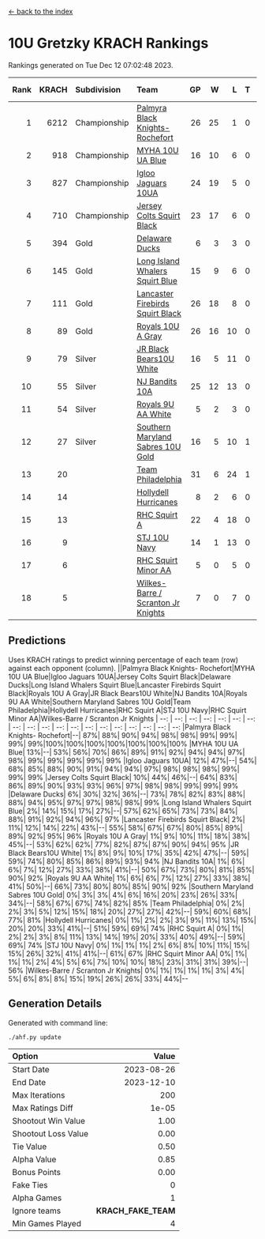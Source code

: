 [<- back to the index](readme.md)
# 10U Gretzky KRACH Rankings
Rankings generated on Tue Dec 12 07:02:48 2023.

Rank|KRACH|Subdivision|Team|GP|W|L|T|OTW|OTL|SoS|Exp Wins|Win Diff
---:|---:|:---|:---|---:|---:|---:|---:|---:|---:|---:|---:|---:
1|6212|Championship|[Palmyra Black Knights- Rochefort](https://gamesheetstats.com/seasons/3659/teams/140260/schedule)|26|25|1|0|0|1|294|25.8|-0.0
2|918|Championship|[MYHA 10U UA Blue](https://gamesheetstats.com/seasons/3659/teams/140258/schedule)|16|10|6|0|0|0|1713|10.8|-0.0
3|827|Championship|[Igloo Jaguars 10UA](https://gamesheetstats.com/seasons/3659/teams/140253/schedule)|24|19|5|0|0|1|502|19.8|-0.0
4|710|Championship|[Jersey Colts Squirt Black](https://gamesheetstats.com/seasons/3659/teams/140254/schedule)|23|17|6|0|1|0|768|17.8|-0.0
5|394|Gold|[Delaware Ducks](https://gamesheetstats.com/seasons/3659/teams/140218/schedule)|6|3|3|0|0|0|2685|3.8|-0.0
6|145|Gold|[Long Island Whalers Squirt Blue](https://gamesheetstats.com/seasons/3659/teams/140257/schedule)|15|9|6|0|0|0|898|9.9|0.0
7|111|Gold|[Lancaster Firebirds Squirt Black](https://gamesheetstats.com/seasons/3659/teams/140256/schedule)|26|18|8|0|2|1|339|18.9|0.0
8|89|Gold|[Royals 10U A Gray](https://gamesheetstats.com/seasons/3659/teams/140262/schedule)|26|16|10|0|1|1|379|16.9|0.0
9|79|Silver|[JR Black Bears10U White](https://gamesheetstats.com/seasons/3659/teams/140255/schedule)|16|5|11|0|1|1|1370|5.9|0.0
10|55|Silver|[NJ Bandits 10A](https://gamesheetstats.com/seasons/3659/teams/140259/schedule)|25|12|13|0|0|1|229|12.9|0.0
11|54|Silver|[Royals 9U AA White](https://gamesheetstats.com/seasons/3659/teams/140225/schedule)|5|2|3|0|0|0|258|2.9|0.0
12|27|Silver|[Southern Maryland Sabres 10U Gold](https://gamesheetstats.com/seasons/3659/teams/140263/schedule)|16|5|10|1|2|0|144|6.4|0.0
13|20||[Team Philadelphia](https://gamesheetstats.com/seasons/3659/teams/140265/schedule)|31|6|24|1|0|2|978|7.4|0.0
14|14||[Hollydell Hurricanes](https://gamesheetstats.com/seasons/3659/teams/140220/schedule)|8|2|6|0|0|0|211|2.9|0.0
15|13||[RHC Squirt A](https://gamesheetstats.com/seasons/3659/teams/140261/schedule)|22|4|18|0|1|0|192|4.9|0.0
16|9||[STJ 10U Navy](https://gamesheetstats.com/seasons/3659/teams/140264/schedule)|14|1|13|0|0|0|1399|1.9|0.0
17|6||[RHC Squirt Minor AA](https://gamesheetstats.com/seasons/3659/teams/140224/schedule)|5|0|5|0|0|0|284|0.9|0.0
18|5||[Wilkes-Barre / Scranton Jr Knights](https://gamesheetstats.com/seasons/3659/teams/140228/schedule)|7|0|7|0|0|0|1606|0.9|0.0

## Predictions
Uses KRACH ratings to predict winning percentage of each team (row) against each opponent (column).
||Palmyra Black Knights- Rochefort|MYHA 10U UA Blue|Igloo Jaguars 10UA|Jersey Colts Squirt Black|Delaware Ducks|Long Island Whalers Squirt Blue|Lancaster Firebirds Squirt Black|Royals 10U A Gray|JR Black Bears10U White|NJ Bandits 10A|Royals 9U AA White|Southern Maryland Sabres 10U Gold|Team Philadelphia|Hollydell Hurricanes|RHC Squirt A|STJ 10U Navy|RHC Squirt Minor AA|Wilkes-Barre / Scranton Jr Knights
| --: | --: | --: | --: | --: | --: | --: | --: | --: | --: | --: | --: | --: | --: | --: | --: | --: | --: | --: 
|Palmyra Black Knights- Rochefort|--| 87%| 88%| 90%| 94%| 98%| 98%| 99%| 99%| 99%| 99%|100%|100%|100%|100%|100%|100%|100%
|MYHA 10U UA Blue| 13%|--| 53%| 56%| 70%| 86%| 89%| 91%| 92%| 94%| 94%| 97%| 98%| 99%| 99%| 99%| 99%| 99%
|Igloo Jaguars 10UA| 12%| 47%|--| 54%| 68%| 85%| 88%| 90%| 91%| 94%| 94%| 97%| 98%| 98%| 98%| 99%| 99%| 99%
|Jersey Colts Squirt Black| 10%| 44%| 46%|--| 64%| 83%| 86%| 89%| 90%| 93%| 93%| 96%| 97%| 98%| 98%| 99%| 99%| 99%
|Delaware Ducks|  6%| 30%| 32%| 36%|--| 73%| 78%| 82%| 83%| 88%| 88%| 94%| 95%| 97%| 97%| 98%| 98%| 99%
|Long Island Whalers Squirt Blue|  2%| 14%| 15%| 17%| 27%|--| 57%| 62%| 65%| 73%| 73%| 84%| 88%| 91%| 92%| 94%| 96%| 97%
|Lancaster Firebirds Squirt Black|  2%| 11%| 12%| 14%| 22%| 43%|--| 55%| 58%| 67%| 67%| 80%| 85%| 89%| 89%| 92%| 95%| 96%
|Royals 10U A Gray|  1%|  9%| 10%| 11%| 18%| 38%| 45%|--| 53%| 62%| 62%| 77%| 82%| 87%| 87%| 90%| 94%| 95%
|JR Black Bears10U White|  1%|  8%|  9%| 10%| 17%| 35%| 42%| 47%|--| 59%| 59%| 74%| 80%| 85%| 86%| 89%| 93%| 94%
|NJ Bandits 10A|  1%|  6%|  6%|  7%| 12%| 27%| 33%| 38%| 41%|--| 50%| 67%| 73%| 80%| 81%| 85%| 90%| 92%
|Royals 9U AA White|  1%|  6%|  6%|  7%| 12%| 27%| 33%| 38%| 41%| 50%|--| 66%| 73%| 80%| 80%| 85%| 90%| 92%
|Southern Maryland Sabres 10U Gold|  0%|  3%|  3%|  4%|  6%| 16%| 20%| 23%| 26%| 33%| 34%|--| 58%| 67%| 67%| 74%| 82%| 85%
|Team Philadelphia|  0%|  2%|  2%|  3%|  5%| 12%| 15%| 18%| 20%| 27%| 27%| 42%|--| 59%| 60%| 68%| 77%| 81%
|Hollydell Hurricanes|  0%|  1%|  2%|  2%|  3%|  9%| 11%| 13%| 15%| 20%| 20%| 33%| 41%|--| 51%| 59%| 69%| 74%
|RHC Squirt A|  0%|  1%|  2%|  2%|  3%|  8%| 11%| 13%| 14%| 19%| 20%| 33%| 40%| 49%|--| 59%| 69%| 74%
|STJ 10U Navy|  0%|  1%|  1%|  1%|  2%|  6%|  8%| 10%| 11%| 15%| 15%| 26%| 32%| 41%| 41%|--| 61%| 67%
|RHC Squirt Minor AA|  0%|  1%|  1%|  1%|  2%|  4%|  5%|  6%|  7%| 10%| 10%| 18%| 23%| 31%| 31%| 39%|--| 56%
|Wilkes-Barre / Scranton Jr Knights|  0%|  1%|  1%|  1%|  1%|  3%|  4%|  5%|  6%|  8%|  8%| 15%| 19%| 26%| 26%| 33%| 44%|--

## Generation Details

Generated with command line:
```
./ahf.py update
```

| Option | Value |
| :----- | ----: |
| Start Date | 2023-08-26 |
| End Date | 2023-12-10 |
| Max Iterations | 200 |
| Max Ratings Diff | 1e-05 |
| Shootout Win Value | 1.00 |
| Shootout Loss Value | 0.00 |
| Tie Value | 0.50 |
| Alpha Value | 0.85 |
| Bonus Points | 0.00 |
| Fake Ties | 0 |
| Alpha Games | 1 |
| Ignore teams | __KRACH_FAKE_TEAM__ |
| Min Games Played | 4 |


